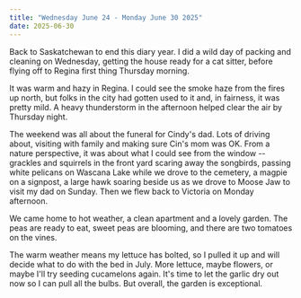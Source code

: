 ```yaml
---
title: "Wednesday June 24 - Monday June 30 2025"
date: 2025-06-30
---
```


Back to Saskatchewan to end this diary year.  I did a wild day of packing and cleaning on Wednesday, getting the house ready for a cat sitter, before flying off to Regina first thing Thursday morning.  

It was warm and hazy in Regina.  I could see the smoke haze from the fires up north, but folks in the city had gotten used to it and, in fairness, it was pretty mild.  A heavy thunderstorm in the afternoon helped clear the air by Thursday night.

The weekend was all about the funeral for Cindy's dad.  Lots of driving about, visiting with family and making sure Cin's mom was OK.  From a nature perspective, it was about what I could see from the window -- grackles and squirrels in the front yard scaring away the songbirds, passing white pelicans on Wascana Lake while we drove to the cemetery, a magpie on a signpost, a large hawk soaring beside us as we drove to Moose Jaw to visit my dad on Sunday.  Then we flew back to Victoria on Monday afternoon.

We came home to hot weather, a clean apartment and a lovely garden.  The peas are ready to eat, sweet peas are blooming, and there are two tomatoes on the vines.  

The warm weather means my lettuce has bolted, so I pulled it up and will decide what to do with the bed in July.  More lettuce, maybe flowers, or maybe I'll try seeding cucamelons again.  It's time to let the garlic dry out now so I can pull all the bulbs.  But overall, the garden is exceptional.